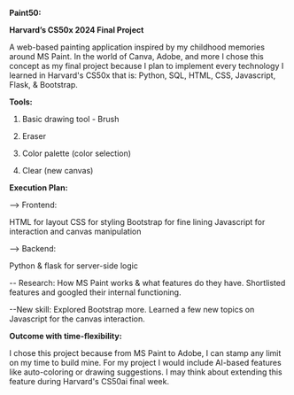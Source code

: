 **Paint50:**

**Harvard’s CS50x 2024 Final Project**


A web-based painting application inspired by my childhood memories around MS Paint. In the world of Canva, Adobe, and more I chose this concept as my final project because I plan to implement every technology I learned in Harvard's CS50x that is: Python, SQL, HTML, CSS, Javascript, Flask, & Bootstrap.


**Tools:**


  1. Basic drawing tool - Brush

  2. Eraser

  3. Color palette (color selection)

  4. Clear (new canvas)


**Execution Plan:**


--> Frontend:


HTML for layout
CSS for styling
Bootstrap for fine lining
Javascript for interaction and canvas manipulation

--> Backend:

Python & flask for server-side logic

-- Research: 
How MS Paint works & what features do they have. Shortlisted features and googled their internal functioning.

--New skill: 
Explored Bootstrap more. Learned a few new topics on Javascript for the canvas interaction.


**Outcome with time-flexibility:**


I chose this project because from MS Paint to Adobe, I can stamp any limit on my time to build mine. For my project I would include AI-based features like auto-coloring or drawing suggestions. I may think about extending this feature during Harvard's CS50ai final week.
